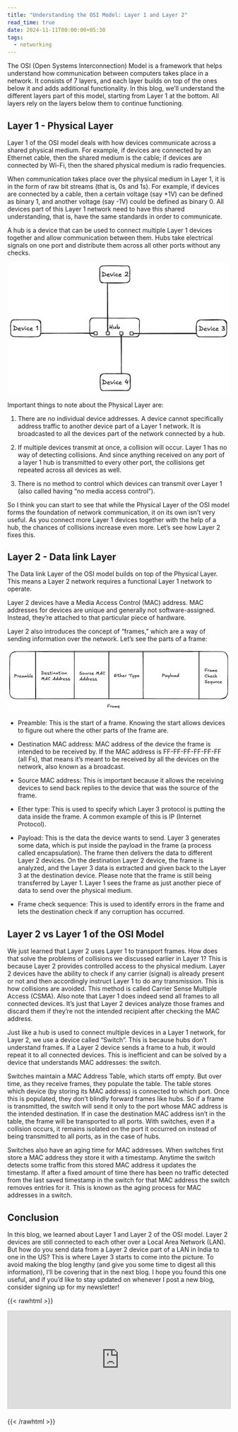 ```yaml
---
title: "Understanding the OSI Model: Layer 1 and Layer 2"
read_time: true
date: 2024-11-11T00:00:00+05:30
tags:
  - networking
---
```


The OSI (Open Systems Interconnection) Model is a framework that helps understand how communication between computers takes place in a network. It consists of 7 layers, and each layer builds on top of the ones below it and adds additional functionality. In this blog, we’ll understand the different layers part of this model, starting from Layer 1 at the bottom. All layers rely on the layers below them to continue functioning.

## Layer 1 - Physical Layer

Layer 1 of the OSI model deals with how devices communicate across a shared physical medium. For example, if devices are connected by an Ethernet cable, then the shared medium is the cable; if devices are connected by Wi-Fi, then the shared physical medium is radio frequencies.

When communication takes place over the physical medium in Layer 1, it is in the form of raw bit streams (that is, 0s and 1s). For example, if devices are connected by a cable, then a certain voltage (say +1V) can be defined as binary 1, and another voltage (say -1V) could be defined as binary 0. All devices part of this Layer 1 network need to have this shared understanding, that is, have the same standards in order to communicate.

A hub is a device that can be used to connect multiple Layer 1 devices together and allow communication between them. Hubs take electrical signals on one port and distribute them across all other ports without any checks. 

![hub in layer 1](hub.png)

Important things to note about the Physical Layer are:

1. There are no individual device addresses. A device cannot specifically address traffic to another device part of a Layer 1 network. It is broadcasted to all the devices part of the network connected by a hub.

1. If multiple devices transmit at once, a collision will occur. Layer 1 has no way of detecting collisions. And since anything received on any port of a layer 1 hub is transmitted to every other port, the collisions get repeated across all devices as well.

1. There is no method to control which devices can transmit over Layer 1 (also called having “no media access control”).

So I think you can start to see that while the Physical Layer of the OSI model forms the foundation of network communication, it on its own isn’t very useful. As you connect more Layer 1 devices together with the help of a hub, the chances of collisions increase even more. Let’s see how Layer 2 fixes this.

## Layer 2 - Data link Layer

The Data link Layer of the OSI model builds on top of the Physical Layer. This means a Layer 2 network requires a functional Layer 1 network to operate.

Layer 2 devices have a Media Access Control (MAC) address. MAC addresses for devices are unique and generally not software-assigned. Instead, they’re attached to that particular piece of hardware.

Layer 2 also introduces the concept of “frames,” which are a way of sending information over the network. Let’s see the parts of a frame:

![components of frame](frame.png)

- Preamble: This is the start of a frame. Knowing the start allows devices to figure out where the other parts of the frame are.

- Destination MAC address: MAC address of the device the frame is intended to be received by. If the MAC address is FF-FF-FF-FF-FF-FF (all Fs), that means it’s meant to be received by all the devices on the network, also known as a broadcast.

- Source MAC address: This is important because it allows the receiving devices to send back replies to the device that was the source of the frame.

- Ether type: This is used to specify which Layer 3 protocol is putting the data inside the frame. A common example of this is IP (Internet Protocol).

- Payload: This is the data the device wants to send. Layer 3 generates some data, which is put inside the payload in the frame (a process called encapsulation). The frame then delivers the data to different Layer 2 devices. On the destination Layer 2 device, the frame is analyzed, and the Layer 3 data is extracted and given back to the Layer 3 at the destination device. Please note that the frame is still being transferred by Layer 1. Layer 1 sees the frame as just another piece of data to send over the physical medium.

- Frame check sequence: This is used to identify errors in the frame and lets the destination check if any corruption has occurred.

## Layer 2 vs Layer 1 of the OSI Model

We just learned that Layer 2 uses Layer 1 to transport frames. How does that solve the problems of collisions we discussed earlier in Layer 1? This is because Layer 2 provides controlled access to the physical medium. Layer 2 devices have the ability to check if any carrier (signal) is already present or not and then accordingly instruct Layer 1 to do any transmission. This is how collisions are avoided. This method is called Carrier Sense Multiple Access (CSMA). Also note that Layer 1 does indeed send all frames to all connected devices. It’s just that Layer 2 devices analyze those frames and discard them if they’re not the intended recipient after checking the MAC address.

Just like a hub is used to connect multiple devices in a Layer 1 network, for Layer 2, we use a device called “Switch”. This is because hubs don’t understand frames. If a Layer 2 device sends a frame to a hub, it would repeat it to all connected devices. This is inefficient and can be solved by a device that understands MAC addresses: the switch.

Switches maintain a MAC Address Table, which starts off empty. But over time, as they receive frames, they populate the table. The table stores which device (by storing its MAC address) is connected to which port. Once this is populated, they don’t blindly forward frames like hubs. So if a frame is transmitted, the switch will send it only to the port whose MAC address is the intended destination. If in case the destination MAC address isn’t in the table, the frame will be transported to all ports. With switches, even if a collision occurs, it remains isolated on the port it occurred on instead of being transmitted to all ports, as in the case of hubs.

Switches also have an aging time for MAC addresses. When switches first store a MAC address they store it with a timestamp. Anytime the switch detects some traffic from this stored MAC address it updates the timestamp. If after a fixed amount of time there has been no traffic detected from the last saved timestamp in the switch for that MAC address the switch removes entries for it. This is known as the aging process for MAC addresses in a switch.

## Conclusion

In this blog, we learned about Layer 1 and Layer 2 of the OSI model. Layer 2 devices are still connected to each other over a Local Area Network (LAN). But how do you send data from a Layer 2 device part of a LAN in India to one in the US? This is where Layer 3 starts to come into the picture. To avoid making the blog lengthy (and give you some time to digest all this information), I’ll be covering that in the next blog. I hope you found this one useful, and if you’d like to stay updated on whenever I post a new blog, consider signing up for my newsletter!

{{< rawhtml >}}
<iframe
scrolling="no"
style="width:100%!important;height:220px;border:1px #ccc solid !important"
src="https://buttondown.email/arsh?as_embed=true"
></iframe><br /><br />
{{< /rawhtml >}}



